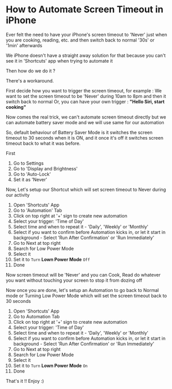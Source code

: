 # How to Automate Screen Timeout in iPhone

Ever felt the need to have your iPhone's screen timeout to 'Never' just when you are cooking, reading, etc. and then switch back to normal '30s' or '1min' afterwards

We iPhone doesn't have a straight away solution for that because you can't see it in 'Shortcuts' app when trying to automate it

Then how do we do it ?

There's a workaround.

First decide how you want to trigger the screen timeout, for example : We want to set the screen timeout to be 'Never' during 10am to 8pm and then it switch back to normal 
Or, you can have your own trigger : **"Hello Siri, start cooking"**

Now comes the real trick, we can't automate screen timeout directly but we can automate battery saver mode and we will use same for our automation

So, default behaviour of Battery Saver Mode is it switches the screen timeout to 30 seconds when it is ON, and it once it's off it switches screen timeout back to what it was before.

First

1. Go to Settings 
2. Go to 'Display and Brightness'
3. Go to 'Auto-Lock'
4. Set it as 'Never'

Now, Let's setup our Shortcut which will set screen timeout to Never during our activity

1. Open 'Shortcuts' App
2. Go to 'Automation' Tab
3. Click on top right at '+' sign to create new automation
4. Select your trigger: 'Time of Day' 
5. Select time and when to repeat it - 'Daily', 'Weekly' or 'Monthly'
6. Select if you want to confirm before Automation kicks in, or let it start in background - Select 'Run After Confirmation' or 'Run Immediately' 
7. Go to Next at top right 
8. Search for Low Power Mode
9. Select it
10. Set it to `Turn` **Lown Power Mode** `Off`
11. Done

Now screen timeout will be 'Never' and you can Cook, Read do whatever you want without touching your screen to stop it from dozing off

Now once you are done, let's setup an Automation to go back to Normal mode or Turning Low Power Mode which will set the screen timeout back to 30 seconds 

1.  Open 'Shortcuts' App
2.  Go to Automation Tab
3.  Click on top right at '+' sign to create new automation
4.  Select your trigger: 'Time of Day' 
5.  Select time and when to repeat it - 'Daily', 'Weekly' or 'Monthly'
6.  Select if you want to confirm before Automation kicks in, or let it start in background - Select 'Run After Confirmation' or 'Run Immediately' 
7.  Go to Next at top right 
8.  Search for Low Power Mode
9.  Select it
10. Set it to `Turn` **Lown Power Mode** `On`
11. Done

That's it !! Enjoy :) 